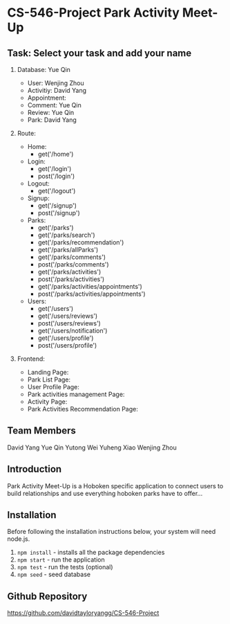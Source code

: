 # CS-546-Project Park Activity Meet-Up

## Task: Select your task and add your name

1. Database: Yue Qin
   - User: Wenjing Zhou
   - Activitiy: David Yang
   - Appointment:
   - Comment: Yue Qin
   - Review: Yue Qin
   - Park: David Yang
2. Route:
   - Home: 
     - get('/home')
   - Login:
     - get('/login')
     - post('/login')
   - Logout:
     - get('/logout')
   - Signup:
     - get('/signup')
     - post('/signup')
   - Parks:
     - get('/parks')
     - get('/parks/search')
     - get('/parks/recommendation')
     - get('/parks/allParks')
     - get('/parks/comments')
     - post('/parks/comments')
     - get('/parks/activities')
     - post('/parks/activities')
     - get('/parks/activities/appointments')
     - post('/parks/activities/appointments')
   - Users:
     - get('/users')
     - get('/users/reviews')
     - post('/users/reviews')
     - get('/users/notification')
     - get('/users/profile')
     - post('/users/profile')
   
3. Frontend:
   - Landing Page:
   - Park List Page:
   - User Profile Page:
   - Park activities management Page:
   - Activity Page:
   - Park Activities Recommendation Page:

## Team Members

David Yang
Yue Qin
Yutong Wei
Yuheng Xiao
Wenjing Zhou

## Introduction

Park Activity Meet-Up is a Hoboken specific application to connect users to build relationships and use everything hoboken parks have to offer...

## Installation

Before following the installation instructions below, your system will need node.js.

1. `npm install` - installs all the package dependencies
2. `npm start` - run the application
3. `npm test` - run the tests (optional)
4. `npm seed` - seed database

## Github Repository

https://github.com/davidtayloryangg/CS-546-Project
